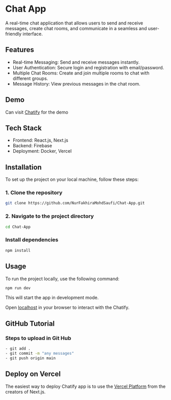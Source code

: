 # Chat App

A real-time chat application that allows users to send and receive messages, create chat rooms, and communicate in a seamless and user-friendly interface.

## Features

- Real-time Messaging: Send and receive messages instantly.
- User Authentication: Secure login and registration with email/password.
- Multiple Chat Rooms: Create and join multiple rooms to chat with different groups.
- Message History: View previous messages in the chat room.

## Demo

Can visit [Chatify](https://rawrmen.com/) for the demo

## Tech Stack

- Frontend: React.js, Next.js
- Backend: Firebase
- Deployment: Docker, Vercel

## Installation

To set up the project on your local machine, follow these steps: 

### 1. Clone the repository

```bash
git clone https://github.com/NurFakhiraMohdSaufi/Chat-App.git
```

### 2. Navigate to the project directory

```bash
cd Chat-App
```

### Install dependencies

```bash
npm install
```

## Usage

To run the project locally, use the following command:

```bash
npm run dev
```

This will start the app in development mode.

Open [localhost](http://localhost:3000) in your browser to interact with the Chatify.

## GitHub Tutorial

### Steps to upload in Git Hub

```bash
- git add .
- git commit -m "any messages"
- git push origin main
```

## Deploy on Vercel

The easiest way to deploy Chatify app is to use the [Vercel Platform](https://vercel.com/new?utm_medium=default-template&filter=next.js&utm_source=create-next-app&utm_campaign=create-next-app-readme) from the creators of Next.js.
